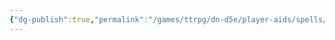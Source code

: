 ```yaml
---
{"dg-publish":true,"permalink":"/games/ttrpg/dn-d5e/player-aids/spells/level-2/preserve/","tags":["TTRPG/DND/5e","Spell"],"noteIcon":""}
---
```


